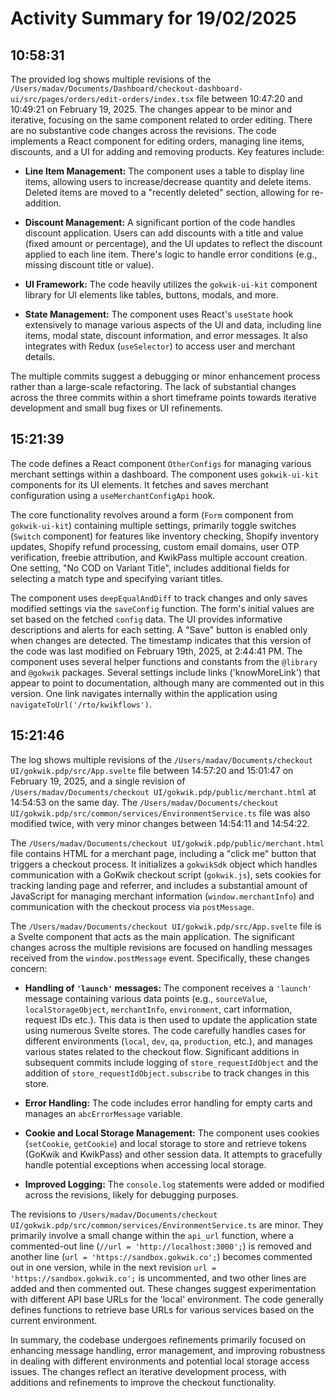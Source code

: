 # Activity Summary for 19/02/2025

## 10:58:31
The provided log shows multiple revisions of the `/Users/madav/Documents/Dashboard/checkout-dashboard-ui/src/pages/orders/edit-orders/index.tsx` file between 10:47:20 and 10:49:21 on February 19, 2025.  The changes appear to be minor and iterative, focusing on the same component related to order editing.  There are no substantive code changes across the revisions.  The code implements a React component for editing orders,  managing line items, discounts, and a UI for adding and removing products.  Key features include:

* **Line Item Management:**  The component uses a table to display line items, allowing users to increase/decrease quantity and delete items.  Deleted items are moved to a "recently deleted" section, allowing for re-addition.

* **Discount Management:**  A significant portion of the code handles discount application.  Users can add discounts with a title and value (fixed amount or percentage), and the UI updates to reflect the discount applied to each line item.  There's logic to handle error conditions (e.g., missing discount title or value).

* **UI Framework:** The code heavily utilizes the `gokwik-ui-kit` component library for UI elements like tables, buttons, modals, and more.

* **State Management:**  The component uses React's `useState` hook extensively to manage various aspects of the UI and data, including line items, modal state, discount information, and error messages.  It also integrates with Redux (`useSelector`) to access user and merchant details.

The multiple commits suggest a debugging or minor enhancement process rather than a large-scale refactoring. The lack of substantial changes across the three commits within a short timeframe points towards iterative development and small bug fixes or UI refinements.


## 15:21:39
The code defines a React component `OtherConfigs` for managing various merchant settings within a dashboard.  The component uses `gokwik-ui-kit` components for its UI elements.  It fetches and saves merchant configuration using a `useMerchantConfigApi` hook.

The core functionality revolves around a form (`Form` component from `gokwik-ui-kit`) containing multiple settings, primarily toggle switches (`Switch` component) for features like inventory checking, Shopify inventory updates, Shopify refund processing, custom email domains, user OTP verification, freebie attribution, and KwikPass multiple account creation.  One setting, "No COD on Variant Title", includes additional fields for selecting a match type and specifying variant titles.

The component uses `deepEqualAndDiff` to track changes and only saves modified settings via the `saveConfig` function.  The form's initial values are set based on the fetched `config` data.  The UI provides informative descriptions and alerts for each setting.  A "Save" button is enabled only when changes are detected.  The timestamp indicates that this version of the code was last modified on February 19th, 2025, at 2:44:41 PM.  The component uses several helper functions and constants from the `@library` and `@gokwik` packages.  Several settings include links ('knowMoreLink') that appear to point to documentation, although many are commented out in this version.  One link navigates internally within the application using `navigateToUrl('/rto/kwikflows')`.


## 15:21:46
The log shows multiple revisions of the `/Users/madav/Documents/checkout UI/gokwik.pdp/src/App.svelte` file between 14:57:20 and 15:01:47 on February 19, 2025, and a single revision of `/Users/madav/Documents/checkout UI/gokwik.pdp/public/merchant.html` at 14:54:53 on the same day.  The `/Users/madav/Documents/checkout UI/gokwik.pdp/src/common/services/EnvironmentService.ts` file was also modified twice, with very minor changes between 14:54:11 and 14:54:22.

The `/Users/madav/Documents/checkout UI/gokwik.pdp/public/merchant.html` file contains HTML for a merchant page,  including a "click me" button that triggers a checkout process.  It initializes a `gokwikSdk` object which handles communication with a GoKwik checkout script (`gokwik.js`),  sets cookies for tracking landing page and referrer, and includes a substantial amount of JavaScript for managing merchant information (`window.merchantInfo`) and communication with the checkout process via `postMessage`.


The `/Users/madav/Documents/checkout UI/gokwik.pdp/src/App.svelte` file is a Svelte component that acts as the main application.  The significant changes across the multiple revisions are focused on handling messages received from the `window.postMessage` event.  Specifically, these changes concern:

* **Handling of `'launch'` messages:** The component receives a `'launch'` message containing various data points (e.g., `sourceValue`, `localStorageObject`, `merchantInfo`, `environment`, cart information,  request IDs etc.). This data is then used to update the application state using numerous Svelte stores.  The code carefully handles cases for different environments (`local`, `dev`, `qa`, `production`, etc.), and manages various states related to the checkout flow.  Significant additions in subsequent commits include logging of `store_requestIdObject` and the addition of `store_requestIdObject.subscribe` to track changes in this store.

* **Error Handling:** The code includes error handling for empty carts and manages an `abcErrorMessage` variable.

* **Cookie and Local Storage Management:** The component uses cookies (`setCookie`, `getCookie`) and local storage to store and retrieve tokens (GoKwik and KwikPass) and other session data. It attempts to gracefully handle potential exceptions when accessing local storage.

* **Improved Logging:**  The `console.log` statements were added or modified across the revisions, likely for debugging purposes.

The revisions to `/Users/madav/Documents/checkout UI/gokwik.pdp/src/common/services/EnvironmentService.ts` are minor. They primarily involve a small change within the `api_url` function, where a commented-out line (`//url = 'http://localhost:3000';`) is removed and another line (`url = 'https://sandbox.gokwik.co';`) becomes commented out in one version, while in the next revision  `url = 'https://sandbox.gokwik.co';` is uncommented, and two other lines are added and then commented out. These changes suggest experimentation with different API base URLs for the 'local' environment.  The code generally defines functions to retrieve base URLs for various services based on the current environment.

In summary, the codebase undergoes refinements primarily focused on enhancing message handling, error management, and improving robustness in dealing with different environments and potential local storage access issues. The changes reflect an iterative development process, with additions and refinements to improve the checkout functionality.

